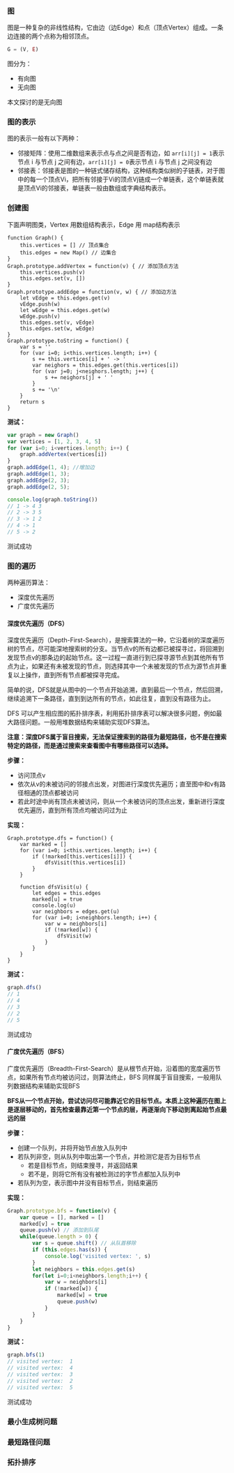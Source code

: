 ### 图

图是一种复杂的非线性结构，它由边（边Edge）和点（顶点Vertex）组成。一条边连接的两个点称为相邻顶点。

```js
G = (V, E)
```



图分为：

- 有向图
- 无向图

本文探讨的是无向图

### 图的表示

图的表示一般有以下两种：

- 邻接矩阵：使用二维数组来表示点与点之间是否有边，如 `arr[i][j] = 1`表示节点 i 与节点 j 之间有边，`arr[i][j] = 0`表示节点 i 与节点 j 之间没有边
- 邻接表：邻接表是图的一种链式储存结构，这种结构类似树的子链表，对于图中的每一个顶点Vi，把所有邻接于Vi的顶点Vj链成一个单链表，这个单链表就是顶点Vi的邻接表，单链表一般由数组或字典结构表示。

### 创建图

下面声明图类，Vertex 用数组结构表示，Edge 用 map结构表示

```JS
function Graph() {
    this.vertices = [] // 顶点集合
    this.edges = new Map() // 边集合
}
Graph.prototype.addVertex = function(v) { // 添加顶点方法
    this.vertices.push(v)
    this.edges.set(v, [])
}
Graph.prototype.addEdge = function(v, w) { // 添加边方法
    let vEdge = this.edges.get(v)
    vEdge.push(w)
    let wEdge = this.edges.get(w)
    wEdge.push(v)
    this.edges.set(v, vEdge)
    this.edges.set(w, wEdge)
}
Graph.prototype.toString = function() {
    var s = ''
    for (var i=0; i<this.vertices.length; i++) {
        s += this.vertices[i] + ' -> '
        var neighors = this.edges.get(this.vertices[i])
        for (var j=0; j<neighors.length; j++) {
            s += neighors[j] + ' '
        }
        s += '\n'
    }
    return s
}
```

**测试：**

```js
var graph = new Graph()
var vertices = [1, 2, 3, 4, 5]
for (var i=0; i<vertices.length; i++) {
    graph.addVertex(vertices[i])
}
graph.addEdge(1, 4); //增加边
graph.addEdge(1, 3);
graph.addEdge(2, 3);
graph.addEdge(2, 5);

console.log(graph.toString())
// 1 -> 4 3 
// 2 -> 3 5 
// 3 -> 1 2 
// 4 -> 1 
// 5 -> 2
```

测试成功

### 图的遍历

两种遍历算法：

- 深度优先遍历
- 广度优先遍历

#### 深度优先遍历（DFS）

深度优先遍历（Depth-First-Search），是搜索算法的一种，它沿着树的深度遍历树的节点，尽可能深地搜索树的分支。当节点v的所有边都已被探寻过，将回溯到发现节点v的那条边的起始节点。这一过程一直进行到已探寻源节点到其他所有节点为止，如果还有未被发现的节点，则选择其中一个未被发现的节点为源节点并重复以上操作，直到所有节点都被探寻完成。

简单的说，DFS就是从图中的一个节点开始追溯，直到最后一个节点，然后回溯，继续追溯下一条路径，直到到达所有的节点，如此往复，直到没有路径为止。

DFS 可以产生相应图的拓扑排序表，利用拓扑排序表可以解决很多问题，例如最大路径问题。一般用堆数据结构来辅助实现DFS算法。

**注意：深度DFS属于盲目搜索，无法保证搜索到的路径为最短路径，也不是在搜索特定的路径，而是通过搜索来查看图中有哪些路径可以选择。**

**步骤：**

- 访问顶点v
- 依次从v的未被访问的邻接点出发，对图进行深度优先遍历；直至图中和v有路径相通的顶点都被访问
- 若此时途中尚有顶点未被访问，则从一个未被访问的顶点出发，重新进行深度优先遍历，直到所有顶点均被访问过为止

**实现：**

```JS
Graph.prototype.dfs = function() {
    var marked = []
    for (var i=0; i<this.vertices.length; i++) {
        if (!marked[this.vertices[i]]) {
            dfsVisit(this.vertices[i])
        }
    }
    
    function dfsVisit(u) {
        let edges = this.edges
        marked[u] = true
        console.log(u)
        var neighbors = edges.get(u)
        for (var i=0; i<neighbors.length; i++) {
            var w = neighbors[i]
            if (!marked[w]) {
                dfsVisit(w)
            }
        }
    }
}
```

**测试：**

```js
graph.dfs()
// 1
// 4
// 3
// 2
// 5
```

测试成功

#### 广度优先遍历（BFS）

广度优先遍历（Breadth-First-Search）是从根节点开始，沿着图的宽度遍历节点，如果所有节点均被访问过，则算法终止，BFS 同样属于盲目搜索，一般用队列数据结构来辅助实现BFS

**BFS从一个节点开始，尝试访问尽可能靠近它的目标节点。本质上这种遍历在图上是逐层移动的，首先检查最靠近第一个节点的层，再逐渐向下移动到离起始节点最远的层**

**步骤：**

- 创建一个队列，并将开始节点放入队列中
- 若队列非空，则从队列中取出第一个节点，并检测它是否为目标节点
  - 若是目标节点，则结束搜寻，并返回结果
  - 若不是，则将它所有没有被检测过的字节点都加入队列中
- 若队列为空，表示图中并没有目标节点，则结束遍历

**实现：**

```js
Graph.prototype.bfs = function(v) {
    var queue = [], marked = []
    marked[v] = true
    queue.push(v) // 添加到队尾
    while(queue.length > 0) {
        var s = queue.shift() // 从队首移除
        if (this.edges.has(s)) {
            console.log('visited vertex: ', s)
        }
        let neighbors = this.edges.get(s)
        for(let i=0;i<neighbors.length;i++) {
            var w = neighbors[i]
            if (!marked[w]) {
                marked[w] = true
                queue.push(w)
            }
        }
    }
}
```

**测试：**

```js
graph.bfs(1)
// visited vertex:  1
// visited vertex:  4
// visited vertex:  3
// visited vertex:  2
// visited vertex:  5
```

测试成功

### 最小生成树问题



### 最短路径问题

### 拓扑排序

